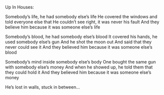 Up In Houses: 

Somebody’s life, he had somebody else’s life
He covered the windows and told everyone else that
He couldn’t see right, it was never his fault
And they believe him because it was someone else’s life

Somebody’s blood, he had somebody else’s blood
It covered his hands, he used somebody else’s gun
And he shot the moon out
And said that they never could see it
And they believed him because it was someone else’s blood

Somebody’s mind inside somebody else’s body
One bought the same gun with somebody else’s money
And when he showed up, he told them that they could hold it
And they believed him because it was someone else’s money

He’s lost in walls, stuck in between...